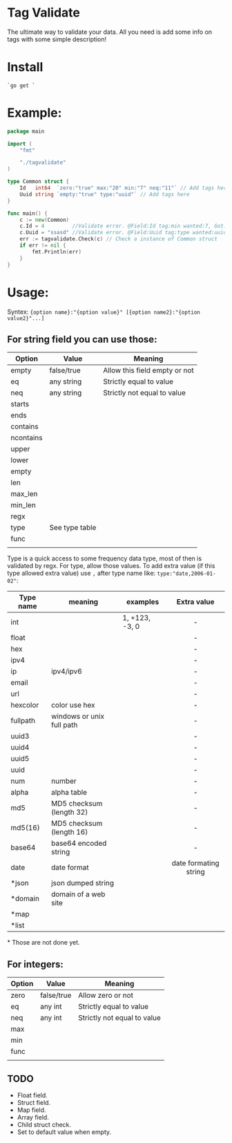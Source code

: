 # Tag Validate

The ultimate way to validate your data. All you need is add some info on tags with some simple description!

# Install

    `go get `

# Example:

```go
package main

import (
	"fmt"

	"./tagvalidate"
)

type Common struct {
	Id   int64  `zero:"true" max:"20" min:"7" neq:"11"` // Add tags here
	Uuid string `empty:"true" type:"uuid"` // Add tags here
}

func main() {
	c := new(Common)
	c.Id = 4         //Validate error. @Field:Id tag:min wanted:7, Got: 4
	c.Uuid = "ssasd" //Validate error. @Field:Uuid tag:type wanted:uuid, Got: "ssasd"
	err := tagvalidate.Check(c) // Check a instance of Common struct
	if err != nil {
		fmt.Println(err)
	}
}
```

# Usage:

Syntex: `{option name}:"{option value}" [{option name2}:"{option value2}"...]`

## For string field you can use those:

| Option    | Value          | Meaning                       |
| --------- | -------------- | ----------------------------- |
| empty     | false/true     | Allow this field empty or not |
| eq        | any string     | Strictly equal to value       |
| neq       | any string     | Strictly not equal to value   |
| starts    |                |                               |
| ends      |                |                               |
| contains  |                |                               |
| ncontains |                |                               |
| upper     |                |                               |
| lower     |                |                               |
| empty     |                |                               |
| len       |                |                               |
| max_len   |                |                               |
| min_len   |                |                               |
| regx      |                |                               |
| type      | See type table |                               |
| func      |                |                               |
|           |                |                               |

Type is a quick access to some frequency data type, most of then is validated by regx. For type, allow those values. To add extra value (if this type allowed extra value) use `,` after type name like: `type:"date,2006-01-02"`:


| Type name | meaning                   | examples       |      Extra value       |
| --------- | ------------------------- | -------------- | :--------------------: |
| int       |                           | 1, +123, -3, 0 |           -            |
| float     |                           |                |           -            |
| hex       |                           |                |           -            |
| ipv4      |                           |                |           -            |
| ip        | ipv4/ipv6                 |                |           -            |
| email     |                           |                |           -            |
| url       |                           |                |           -            |
| hexcolor  | color use hex             |                |           -            |
| fullpath  | windows or unix full path |                |           -            |
| uuid3     |                           |                |           -            |
| uuid4     |                           |                |           -            |
| uuid5     |                           |                |           -            |
| uuid      |                           |                |           -            |
| num       | number                    |                |           -            |
| alpha     | alpha table               |                |           -            |
| md5       | MD5 checksum (length 32)  |                |           -            |
| md5(16)   | MD5 checksum (length 16)  |                |           -            |
| base64    | base64 encoded string     |                |           -            |
| date      | date format               |                | date formating  string |
| *json     | json dumped string        |                |                        |
| *domain   | domain of a web site      |                |                        |
| *map      |                           |                |                        |
| *list     |                           |                |                        |

\* Those are not done yet. 

## For integers:


| Option | Value      | Meaning                     |
| ------ | ---------- | --------------------------- |
| zero   | false/true | Allow zero or not           |
| eq     | any int    | Strictly equal to value     |
| neq    | any int    | Strictly not equal to value |
| max    |            |                             |
| min    |            |                             |
| func   |            |                             |
|        |            |                             |

## TODO

* Float field.
* Struct field.
* Map field.
* Array field.
* Child struct check.
* Set to default value when empty.